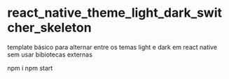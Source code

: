 # react_native_theme_light_dark_switcher_skeleton
template básico para alternar entre os temas light e dark em react native sem usar bibiotecas externas


npm i
npm start